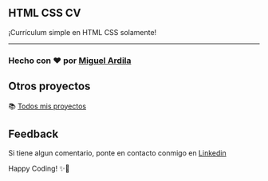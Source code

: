 ## HTML CSS CV
 
¡Currículum simple en HTML CSS solamente!

---
### Hecho con ❤️ por [Miguel Ardila][projects]

## Otros proyectos

📚 [Todos mis proyectos][projects]


## Feedback
Si tiene algun comentario, ponte en contacto conmigo en [Linkedin][wc-lk-group]



Happy Coding! ✨🚀

[projects]: https://github.com/miguel-ardila
[wc-lk-group]: https://www.linkedin.com/in/miguel-ardila-bbb725210/
